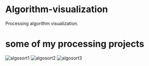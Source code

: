 # Algorithm-visualization
Processing algorithm visualization.

# some of my processing projects
![algosort1](https://user-images.githubusercontent.com/81166713/170839375-0c962af4-b909-4013-b6df-e9d3aa8dc97c.png)
![algosort2](https://user-images.githubusercontent.com/81166713/170839376-aeb7a4ea-33e9-49ca-9e92-e22435315d45.png)
![algosort3](https://user-images.githubusercontent.com/81166713/170839378-61e1e21c-4f4b-476d-91b8-4eddbdf8086d.png)
